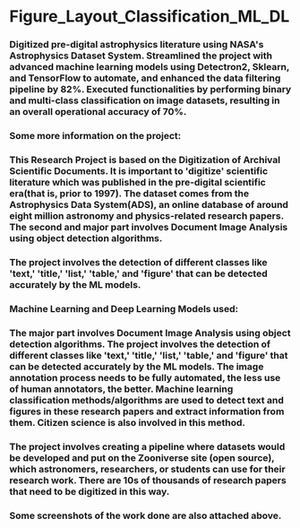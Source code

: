 # Figure_Layout_Classification_ML_DL

### Digitized pre-digital astrophysics literature using NASA's Astrophysics Dataset System. Streamlined the project with advanced machine learning models using Detectron2, Sklearn, and TensorFlow to automate, and enhanced the data filtering pipeline by 82%. Executed functionalities by performing binary and multi-class classification on image datasets, resulting in an overall operational accuracy of 70%.

### Some more information on the project:

### This Research Project is based on the Digitization of Archival Scientific Documents. It is important to 'digitize' scientific literature which was published in the pre-digital scientific era(that is, prior to 1997). The dataset comes from the Astrophysics Data System(ADS), an online database of around eight million astronomy and physics-related research papers. The second and major part involves Document Image Analysis using object detection algorithms. 

### The project involves the detection of different classes like 'text,' 'title,' 'list,' 'table,' and 'figure' that can be detected accurately by the ML models.

### Machine Learning and Deep Learning Models used: 

### The major part involves Document Image Analysis using object detection algorithms. The project involves the detection of different classes like 'text,' 'title,' 'list,' 'table,' and 'figure' that can be detected accurately by the ML models. The image annotation process needs to be fully automated, the less use of human annotators, the better. Machine learning classification methods/algorithms are used to detect text and figures in these research papers and extract information from them. Citizen science is also involved in this method. 

### The project involves creating a pipeline where datasets would be developed and put on the Zooniverse site (open source), which astronomers, researchers, or students can use for their research work. There are 10s of thousands of research papers that need to be digitized in this way. 

### Some screenshots of the work done are also attached above.
